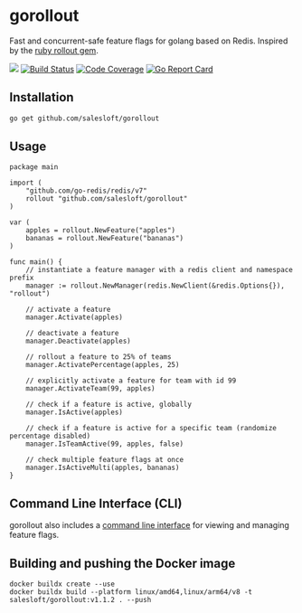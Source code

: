 # gorollout
Fast and concurrent-safe feature flags for golang based on Redis. Inspired by the [ruby rollout gem](https://github.com/fetlife/rollout).

[![](https://godoc.org/github.com/salesloft/gorollout?status.svg)](http://godoc.org/github.com/salesloft/gorollout)
[![Build Status](https://github.com/SalesLoft/gorollout/workflows/Go/badge.svg)](https://github.com/SalesLoft/gorollout/actions)
[![Code Coverage](https://codecov.io/gh/salesloft/gorollout/branch/master/graph/badge.svg)](https://codecov.io/gh/salesloft/gorollout)
[![Go Report Card](https://goreportcard.com/badge/github.com/salesloft/gorollout)](https://goreportcard.com/report/github.com/salesloft/gorollout)

## Installation

```bash
go get github.com/salesloft/gorollout
```

## Usage

```golang
package main

import (
    "github.com/go-redis/redis/v7"
    rollout "github.com/salesloft/gorollout"
)

var (
    apples = rollout.NewFeature("apples")
    bananas = rollout.NewFeature("bananas")
)

func main() {
    // instantiate a feature manager with a redis client and namespace prefix
    manager := rollout.NewManager(redis.NewClient(&redis.Options{}), "rollout")

    // activate a feature
    manager.Activate(apples)

    // deactivate a feature
    manager.Deactivate(apples)

    // rollout a feature to 25% of teams
    manager.ActivatePercentage(apples, 25)

    // explicitly activate a feature for team with id 99
    manager.ActivateTeam(99, apples)

    // check if a feature is active, globally
    manager.IsActive(apples)

    // check if a feature is active for a specific team (randomize percentage disabled)
    manager.IsTeamActive(99, apples, false)

    // check multiple feature flags at once
    manager.IsActiveMulti(apples, bananas)
}
```

## Command Line Interface (CLI)

gorollout also includes a [command line interface](cmd/rollout/README.md) for viewing and managing feature flags.

## Building and pushing the Docker image

    docker buildx create --use
    docker buildx build --platform linux/amd64,linux/arm64/v8 -t salesloft/gorollout:v1.1.2 . --push
